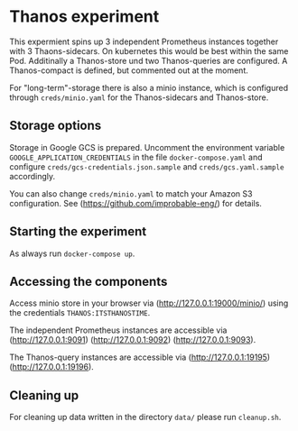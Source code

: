 # Thanos experiment

This expermient spins up 3 independent Prometheus instances together with 3 Thaons-sidecars. On kubernetes this would be best within the same Pod.
Additinally a Thanos-store und two Thanos-queries are configured. A Thanos-compact is defined, but commented out at the moment.

For "long-term"-storage there is also a minio instance, which is configured through ```creds/minio.yaml``` for the Thanos-sidecars and Thanos-store.

## Storage options

Storage in Google GCS is prepared. Uncomment the environment variable ```GOOGLE_APPLICATION_CREDENTIALS``` in the file ```docker-compose.yaml``` and configure ```creds/gcs-credentials.json.sample``` and ```creds/gcs.yaml.sample``` accordingly.

You can also change ```creds/minio.yaml``` to match your Amazon S3 configuration. See (https://github.com/improbable-eng/) for details.

## Starting the experiment

As always run ```docker-compose up```.

## Accessing the components

Access minio store in your browser via (http://127.0.0.1:19000/minio/) using the credentials ```THANOS:ITSTHANOSTIME```.

The independent Prometheus instances are accessible via (http://127.0.0.1:9091) (http://127.0.0.1:9092) (http://127.0.0.1:9093).

The Thanos-query instances are accessible via (http://127.0.0.1:19195) (http://127.0.0.1:19196).

## Cleaning up

For cleaning up data written in the directory ```data/``` please run ```cleanup.sh```.